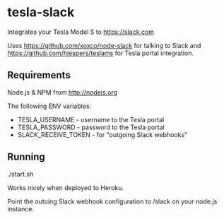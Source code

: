 tesla-slack
===========

Integrates your Tesla Model S to https://slack.com

Uses https://github.com/xoxco/node-slack for talking to Slack and https://github.com/hjespers/teslams for Tesla portal integration.

Requirements
------------

Node.js & NPM from http://nodejs.org

The following ENV variables:
* TESLA_USERNAME - username to the Tesla portal
* TESLA_PASSWORD - password to the Tesla portal
* SLACK_RECEIVE_TOKEN - for "outgoing Slack webhooks"

Running
-------
./start.sh

Works nicely when deployed to Heroku.

Point the outoing Slack webhook configuration to /slack on your node.js instance.

